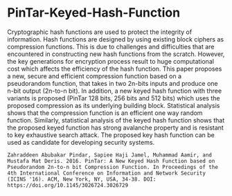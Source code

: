 # PinTar-Keyed-Hash-Function

Cryptographic hash functions are used to protect the integrity of information. Hash functions are designed by using existing block ciphers as compression functions. This is due to challenges and difficulties that are encountered in constructing new hash functions from the scratch. However, the key generations for encryption process result to huge computational cost which affects the efficiency of the hash function. This paper proposes a new, secure and efficient compression function based on a pseudorandom function, that takes in two 2n-bits inputs and produce one n-bit output (2n-to-n bit). In addition, a new keyed hash function with three variants is proposed (PinTar 128 bits, 256 bits and 512 bits) which uses the proposed compression as its underlying building block. Statistical analysis shows that the compression function is an efficient one way random function. Similarly, statistical analysis of the keyed hash function shows that the proposed keyed function has strong avalanche property and is resistant to key exhaustive search attack. The proposed key hash function can be used as candidate for developing security systems.

`Zahraddeen Abubakar Pindar, Sapiee Haji Jamel, Muhammad Aamir, and Mustafa Mat Deris. 2016. PinTar: A New Keyed Hash Function based on Pseudorandom 2n-to-n bit Compression Function. In Proceedings of the 4th International Conference on Information and Network Security (ICINS '16). ACM, New York, NY, USA, 34-38. DOI: https://doi.org/10.1145/3026724.3026729`
